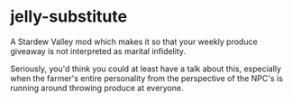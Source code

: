 # jelly-substitute
A Stardew Valley mod which makes it so that your weekly produce giveaway is not interpreted as marital infidelity.

Seriously, you'd think you could at least have a talk about this, especially when the farmer's entire personality from the perspective of the NPC's is running around throwing produce at everyone.
